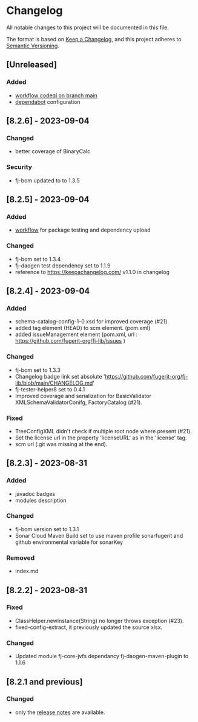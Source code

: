 # Changelog

All notable changes to this project will be documented in this file.

The format is based on [Keep a Changelog](https://keepachangelog.com/en/1.1.0/),
and this project adheres to [Semantic Versioning](https://semver.org/spec/v2.0.0.html).

## [Unreleased]

### Added

- [workflow codeql on branch main](.github/workflows/codeql-analysis.yml)
- [dependabot](.github/dependabot.yml) configuration

## [8.2.6] - 2023-09-04

### Changed

- better coverage of BinaryCalc

### Security

- fj-bom updated to to 1.3.5

## [8.2.5] - 2023-09-04

### Added

- [workflow](src/main/md/github/create_maven_build_workflow.md) for package testing and dependency upload

### Changed

- fj-bom set to 1.3.4
- fj-daogen test dependency set to 1.1.9
- reference to https://keepachangelog.com/ v1.1.0 in changelog

## [8.2.4] - 2023-09-04

### Added

- schema-catalog-config-1-0.xsd for improved coverage (#21)
- added tag element (HEAD) to scm element. (pom.xml)
- added issueManagement element (pom.xml, url : https://github.com/fugerit-org/fj-lib/issues )

### Changed

- fj-bom set to 1.3.3
- Changelog badge link set absolute 'https://github.com/fugerit-org/fj-lib/blob/main/CHANGELOG.md'
- fj-tester-helper8 set to 0.4.1
- Improved coverage and serialization for BasicValidator XMLSchemaValidatorConifg, FactoryCatalog (#21).

### Fixed

- TreeConfigXML didn't check if multiple root node where present (#21).
- Set the license url in the property 'licenseURL' as in the 'license' tag.
- scm url (.git was missing at the end).

## [8.2.3] - 2023-08-31

### Added

- javadoc badges
- modules description

### Changed

- fj-bom version set to 1.3.1
- Sonar Cloud Maven Build set to use maven profile sonarfugerit and github environmental variable for sonarKey

### Removed

- index.md

## [8.2.2] - 2023-08-31

### Fixed

- ClassHelper.newInstance(String) no longer throws exception (#23).
- fixed-config-extract, it previously updated the source xlsx.

### Changed

- Updated module fj-core-jvfs dependancy fj-daogen-maven-plugin to 1.1.6

## [8.2.1 and previous]

### Changed

- only the [release notes](docgen/release-notes.txt) are available.